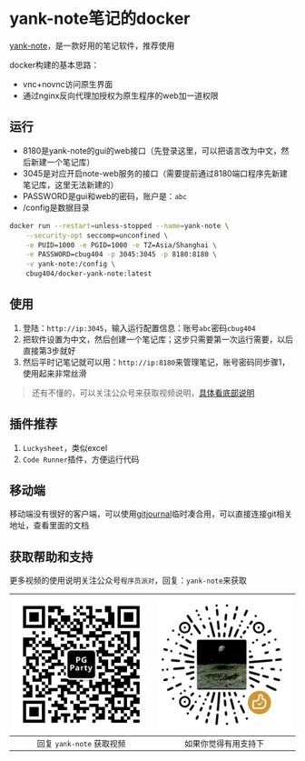 # yank-note笔记的docker
[yank-note](https://github.com/purocean/yn)，是一款好用的笔记软件，推荐使用

docker构建的基本思路：
* vnc+novnc访问原生界面
* 通过nginx反向代理加授权为原生程序的web加一道权限

## 运行
* 8180是yank-note的gui的web接口（先登录这里，可以把语言改为中文，然后新建一个笔记库）
* 3045是对应开启note-web服务的接口（需要提前通过8180端口程序先新建笔记库，这里无法新建的）
* PASSWORD是gui和web的密码，账户是：`abc`
* /config是数据目录

```bash
docker run --restart=unless-stopped --name=yank-note \
    --security-opt seccomp=unconfined \
    -e PUID=1000 -e PGID=1000 -e TZ=Asia/Shanghai \
    -e PASSWORD=cbug404 -p 3045:3045 -p 8180:8180 \
    -v yank-note:/config \
    cbug404/docker-yank-note:latest
```

## 使用

1. 登陆：`http://ip:3045`，输入运行配置信息：账号`abc`密码`cbug404`
2. 把软件设置为中文，然后创建一个笔记库；这步只需要第一次运行需要，以后直接第3步就好
3. 然后平时记笔记就可以用：`http://ip:8180`来管理笔记，账号密码同步骤1，使用起来非常丝滑

>还有不懂的，可以关注公众号来获取视频说明，[具体看底部说明](#获取帮助和支持)

## 插件推荐

1.  `Luckysheet`，类似excel
2.  `Code Runner`插件，方便运行代码

## 移动端

移动端没有很好的客户端，可以使用[gitjournal](https://github.com/GitJournal/GitJournal)临时凑合用，可以直接连接git相关地址，查看里面的文档

## 获取帮助和支持
更多视频的使用说明关注公众号`程序员派对`，回复：`yank-note`来获取

|![程序员派对](https://raw.githubusercontent.com/cbug404/cbug404/main/assets/gzh.jpg)|![赞赏](https://raw.githubusercontent.com/cbug404/cbug404/main/assets/zsm-m.jpg)|
|:-:|:-:|
|回复 `yank-note` 获取视频|如果你觉得有用支持下|

